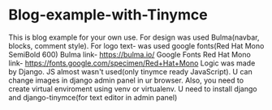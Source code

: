 # Blog-example-with-Tinymce
This is blog example for your own use.
For design was used Bulma(navbar, blocks, comment style). For logo text- was used google fonts(Red Hat Mono SemiBold 600)
Bulma link- https://bulma.io/
Google Fonts Red Hat Mono link- https://fonts.google.com/specimen/Red+Hat+Mono
Logic was made by Django. JS almost wasn't used(only tinymce ready JavaScript).
U can change images in django admin panel in ur browser.
Also, you need to create virtual enviroment using venv or virtualenv. U need to install django and django-tinymce(for text editor in admin panel)
